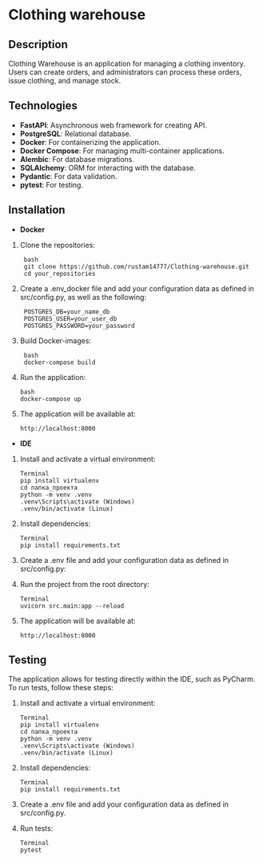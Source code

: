 
# Clothing warehouse

## Description
Clothing Warehouse is an application for managing a clothing inventory. Users can create orders, and administrators can process these orders, issue clothing, and manage stock.

## Technologies

- <strong>FastAPI</strong>: Asynchronous web framework for creating API.
- <strong>PostgreSQL</strong>: Relational database.
- <strong>Docker</strong>: For containerizing the application.
- <strong>Docker Compose</strong>: For managing multi-container applications.
- <strong>Alembic</strong>:  For database migrations.
- <strong>SQLAlchemy</strong>: ORM for interacting with the database.
- <strong>Pydantic</strong>: For data validation.
- <strong>pytest</strong>: For testing.

## Installation

- <strong>Docker</strong>
1. Clone the repositories:
        
        bash
        git clone https://github.com/rustam14777/Clothing-warehouse.git
        cd your_repositories

2. Create a .env_docker file and add your configuration data as defined in src/config.py,
as well as the following:

        POSTGRES_DB=your_name_db
        POSTGRES_USER=your_user_db
        POSTGRES_PASSWORD=your_password    

3. Build Docker-images:

        bash
        docker-compose build

4. Run the application:
 
       bash
       docker-compose up

5. The application will be available at:

       http://localhost:8000

- <strong>IDE</strong>
1. Install and activate a virtual environment:

       Terminal
       pip install virtualenv
       cd папка_проекта
       python -m venv .venv
       .venv\Scripts\activate (Windows)
       .venv/bin/activate (Linux)

2. Install dependencies:

       Terminal
       pip install requirements.txt

3. Create a .env file and add your configuration data as defined in src/config.py:

4. Run the project from the root directory:
       
       Terminal
       uvicorn src.main:app --reload

5. The application will be available at:
    
       http://localhost:8000

## Testing

The application allows for testing directly within the IDE, such as PyCharm.
To run tests, follow these steps:

1. Install and activate a virtual environment:
    
       Terminal
       pip install virtualenv
       cd папка_проекта
       python -m venv .venv
       .venv\Scripts\activate (Windows)
       .venv/bin/activate (Linux)

2. Install dependencies:

       Terminal
       pip install requirements.txt

3. Create a .env file and add your configuration data as defined in src/config.py.

4. Run tests:

       Terminal
       pytest

